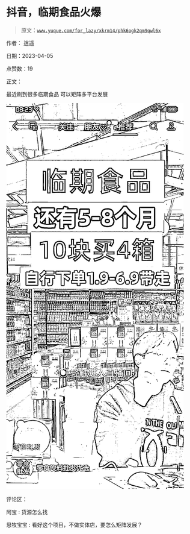 # 抖音，临期食品火爆

> 原文：[`www.yuque.com/for_lazy/xkrm14/phk6ogk2qm9qwl6x`](https://www.yuque.com/for_lazy/xkrm14/phk6ogk2qm9qwl6x)

作者： 逍遥

日期：2023-04-05

点赞数：19

正文：

最近刷到很多临期食品 可以矩阵多平台发展

![](img/38154cd1267c9bfdab52bfe0d1b395c1.png)  

评论区：

阿宝 : 货源怎么找

思牧宝宝 : 看好这个项目，不做实体店，要怎么矩阵发展？

